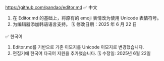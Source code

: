 https://github.com/pandao/editor.md
✅ 中文
1. 在 Editor.md 的基础上，将原有的 emoji 表情改为使用 Unicode 表情符号。
2. 为编辑器添加韩语语言支持。
🗓️ 修改日期：2025 年 6 月 22 日

✅ 한국어 
1. Editor.md를 기반으로 기존 이모지를 Unicode 이모지로 변경했습니다.
2. 편집기에 한국어 다국어 지원을 추가했습니다.
🗓️ 수정일: 2025년 6월 22일
